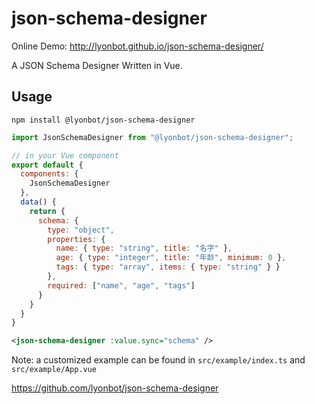 # json-schema-designer

Online Demo: http://lyonbot.github.io/json-schema-designer/

A JSON Schema Designer Written in Vue.

## Usage

`npm install @lyonbot/json-schema-designer`

```js
import JsonSchemaDesigner from "@lyonbot/json-schema-designer";

// in your Vue component
export default {
  components: {
    JsonSchemaDesigner
  },
  data() {
    return {
      schema: {
        type: "object",
        properties: {
          name: { type: "string", title: "名字" },
          age: { type: "integer", title: "年龄", minimum: 0 },
          tags: { type: "array", items: { type: "string" } }
        },
        required: ["name", "age", "tags"]
      }
    }
  }
}
```

```xml
<json-schema-designer :value.sync="schema" />
```

Note: a customized example can be found in `src/example/index.ts` and `src/example/App.vue`

https://github.com/lyonbot/json-schema-designer

